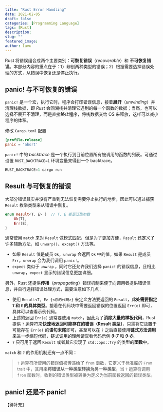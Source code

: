 ```yaml
---
title: "Rust Error Handling"
date: 2021-02-05
draft: false
categories: [Programming Language]
tags: [Rust]
description: 
slug: ""
featured_image:
author: 1uvu
---
```


Rust 将错误组合成两个主要类别：**可恢复错误**（*recoverable*）和 **不可恢复错误**。本部分内容的重点在于：1）辨别两种类型的错误；2）根据需要选择错误处理的方式，从错误中恢复还是停止执行。

## panic! 与不可恢复的错误

`panic!` 是一个宏，执行它时，程序会打印错误信息，接着**展开**（*unwinding*）并清理栈数据，即 *Rust* 会回溯栈并清理它遇到的每一个函数的数据；当然，也可以选择不展开不清理，而是直接**终止**程序，将栈数据交给 OS 来释放，这样可以减小程序的体积。

修改 `Cargo.toml` 配置

```toml
[profile.release]
panic = 'abort'
```

`panic!` 中的 *backtrace* 是一个执行到目前位置所有被调用的函数的列表。可通过设置 `RUST_BACKTRACE=1` 环境变量来得到一个 backtrace。

```powershell
RUST_BACKTRACE=1 cargo run
```

## Result 与可恢复的错误

大部分错误其实并没有严重到无法恢复需要停止执行的地步，因此可以通过捕获 `Result` 枚举类型来从错误中恢复。

```rust
enum Result<T, E> {  // T, E 都是泛型参数
    Ok(T),
    Err(E),
}
```

通常使用 `match` 来对 `Result` 做模式匹配，但是为了更加方便，`Result` 还定义了许多辅助方法，如 `unwarp()`、`except()` 方法等。

- 如果 `Result` 值是成员 `Ok`，`unwrap` 会返回 `Ok` 中的值。如果 `Result` 是成员 `Err`，`unwrap` 会为我们调用 `panic!`。
- `expect` 类似于 `unwrap` ，同时它还允许我们选择 `panic!` 的错误信息，且相比 `unwrap`，`expect` 显示的错误信息更加详细。

另外，Rust 还提供**传播**（*propagating*）错误机制来便于向调用者提供错误信息，并自行选择错误处理方式，需要注意如下几点：

- 使用 `Result<T, E> {<你的代码>}` 来定义方法要返回的 `Result`，**此处需要指定 `T` 和 `E` 的具体类型**。接着在代码块中需要返回错误的位置返回 `Err(e)` 即可，具体可以查看示例代码。
- 上述的返回 `Err(e)` 通常要使用 `match`，因此为了**消除大量的样板代码**，Rust 提供 `?` 运算符来**快速地返回可能存在的错误（Result 类型）**，只需将它放置于可能存在 `Err(e)` 的**语句末尾**即可，甚至可以在 `?` 之后直接使用**链式方法调用**来进一步缩短代码，链式调用的理解请查看代码示例 ***9-7*** 和 ***9-8***。
- `?` 只可用于返回 `Result` 或者其它实现了 `std::ops::Try` 的类型的**函数**中。

`match` 和 `?` 的作用机制还有一点不同：

> `?` 运算符所使用的错误值被传递给了 `from` 函数，它定义于标准库的 `From` trait 中，其用来**将错误从一种类型转换为另一种类型**。当 `?` 运算符调用 `from` 函数时，收到的错误类型被转换为定义为当前函数返回的错误类型。

## panic! 还是不 panic!

【待补充】

